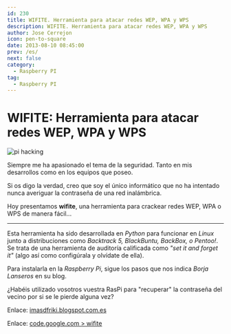 ```yaml
---
id: 230
title: WIFITE. Herramienta para atacar redes WEP, WPA y WPS
description: WIFITE. Herramienta para atacar redes WEP, WPA y WPS
author: Jose Cerrejon
icon: pen-to-square
date: 2013-08-10 08:45:00
prev: /es/
next: false
category:
  - Raspberry PI
tag:
  - Raspberry PI
---
```


# WIFITE: Herramienta para atacar redes WEP, WPA y WPS

![pi hacking](/images/pi_hack.jpg)

Siempre me ha apasionado el tema de la seguridad. Tanto en mis desarrollos como en los equipos que poseo.

Si os digo la verdad, creo que soy el único informático que no ha intentado nunca averiguar la contraseña de una red inalámbrica.

Hoy presentamos **wifite**, una herramienta para crackear redes WEP, WPA o WPS de manera fácil...

- - -
Esta herramienta ha sido desarrollada en *Python* para funcionar en *Linux* junto a distribuciones como *Backtrack 5, BlackBuntu, BackBox, o Pentoo!*. Se trata de una herramienta de auditoría calificada como *"set it and forget it"* (algo así como configúrala y olvídate de ella).

Para instalarla en la *Raspberry Pi*, sigue los pasos que nos indica *Borja Lanseros* en su blog.

¿Habéis utilizado vosotros vuestra RasPi para "recuperar" la contraseña del vecino por si se le pierde alguna vez?

Enlace: [imasdfriki.blogspot.com.es](http://imasdfriki.blogspot.com.es/2013/08/wifitepy-running-on-raspberry-pi-raspian.html)

Enlace: [code.google.com > wifite](https://code.google.com/p/wifite)